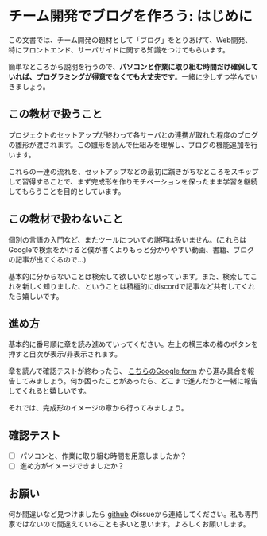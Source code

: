 # チーム開発でブログを作ろう: はじめに

この文書では、チーム開発の題材として「ブログ」をとりあげて、Web開発、特にフロントエンド、サーバサイドに関する知識をつけてもらいます。

簡単なところから説明を行うので、**パソコンと作業に取り組む時間だけ確保していれば、プログラミングが得意でなくても大丈夫です**。一緒に少しずつ学んでいきましょう。

## この教材で扱うこと

プロジェクトのセットアップが終わって各サーバとの連携が取れた程度のブログの雛形が渡されます。この雛形を読んで仕組みを理解し、ブログの機能追加を行います。

これらの一連の流れを、セットアップなどの最初に躓きがちなところをスキップして習得することで、まず完成形を作りモチベーションを保ったまま学習を継続してもらうことを目的としています。

## この教材で扱わないこと

個別の言語の入門など、またツールについての説明は扱いません。(これらはGoogleで検索をかけると僕が書くよりもっと分かりやすい動画、書籍、ブログの記事が出てくるので...)

基本的に分からないことは検索して欲しいなと思っています。また、検索してこれを新しく知りました、ということは積極的にdiscordで記事など共有してくれたら嬉しいです。

## 進め方

基本的に番号順に章を読み進めていってください。左上の横三本の棒のボタンを押すと目次が表示/非表示されます。

章を読んで確認テストが終わったら、 [こちらのGoogle form](https://forms.gle/6FTcE85Evt6VgttZA) から進み具合を報告してみましょう。何か困ったことがあったら、どこまで進んだかと一緒に報告してくれると嬉しいです。

それでは、完成形のイメージの章から行ってみましょう。

## 確認テスト

- [ ] パソコンと、作業に取り組む時間を用意しましたか？
- [ ] 進め方がイメージできましたか？

## お願い

何か間違いなど見つけましたら [github](https://github.com/hu-hicoder/handson-blog) のissueから連絡してください。私も専門家ではないので間違えていることも多いと思います。よろしくお願いします。